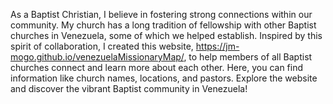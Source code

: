 As a Baptist Christian, I believe in fostering strong connections within our community. 
My church has a long tradition of fellowship with other Baptist churches in Venezuela, some of which we helped establish.
Inspired by this spirit of collaboration, I created this website, https://jm-mogo.github.io/venezuelaMissionaryMap/, to help members of all Baptist churches connect and learn more about each other. 
Here, you can find information like church names, locations, and pastors. 
Explore the website and discover the vibrant Baptist community in Venezuela!
